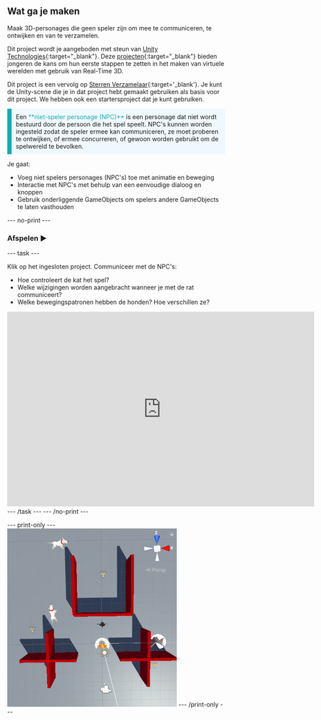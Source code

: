 ## Wat ga je maken

Maak 3D-personages die geen speler zijn om mee te communiceren, te ontwijken en van te verzamelen.

Dit project wordt je aangeboden met steun van [Unity Technologies](https://unity.com/){:target="_blank"}.  Deze [projecten](https://projects.raspberrypi.org/en/pathways/unity-intro){:target="_blank"} bieden jongeren de kans om hun eerste stappen te zetten in het maken van virtuele werelden met gebruik van Real-Time 3D.

Dit project is een vervolg op [Sterren Verzamelaar](https://projects.raspberrypi.org/en/projects/star-collector){:target='_blank'}. Je kunt de Unity-scene die je in dat project hebt gemaakt gebruiken als basis voor dit project. We hebben ook een startersproject dat je kunt gebruiken.

<p style="border-left: solid; border-width:10px; border-color: #0faeb0; background-color: aliceblue; padding: 10px;">
Een <span style="color: #0faeb0">**niet-speler personage (NPC)**</span> is een personage dat niet wordt bestuurd door de persoon die het spel speelt. NPC's kunnen worden ingesteld zodat de speler ermee kan communiceren, ze moet proberen te ontwijken, of ermee concurreren, of gewoon worden gebruikt om de spelwereld te bevolken.
</p>

Je gaat:
+ Voeg niet spelers personages (NPC's) toe met animatie en beweging
+ Interactie met NPC's met behulp van een eenvoudige dialoog en knoppen
+ Gebruik onderliggende GameObjects om spelers andere GameObjects te laten vasthouden

--- no-print ---

### Afspelen ▶️

--- task ---

Klik op het ingesloten project. Communiceer met de NPC's:
+ Hoe controleert de kat het spel?
+ Welke wijzigingen worden aangebracht wanneer je met de rat communiceert?
+ Welke bewegingspatronen hebben de honden? Hoe verschillen ze?

<iframe allowtransparency="true" width="710" height="450" src="https://non-player-characters-basic.rpfilt.repl.co" frameborder="0"></iframe> --- /task --- --- /no-print ---

--- print-only --- ![The Scene view with a top-down angle showing the scene with Player character, Gamemaster, two enemy dogs, and an ally rat. There are wall obstacles and three stars to collect. The Player and rat have shields on them.](images/showcase_static.png) --- /print-only ---
